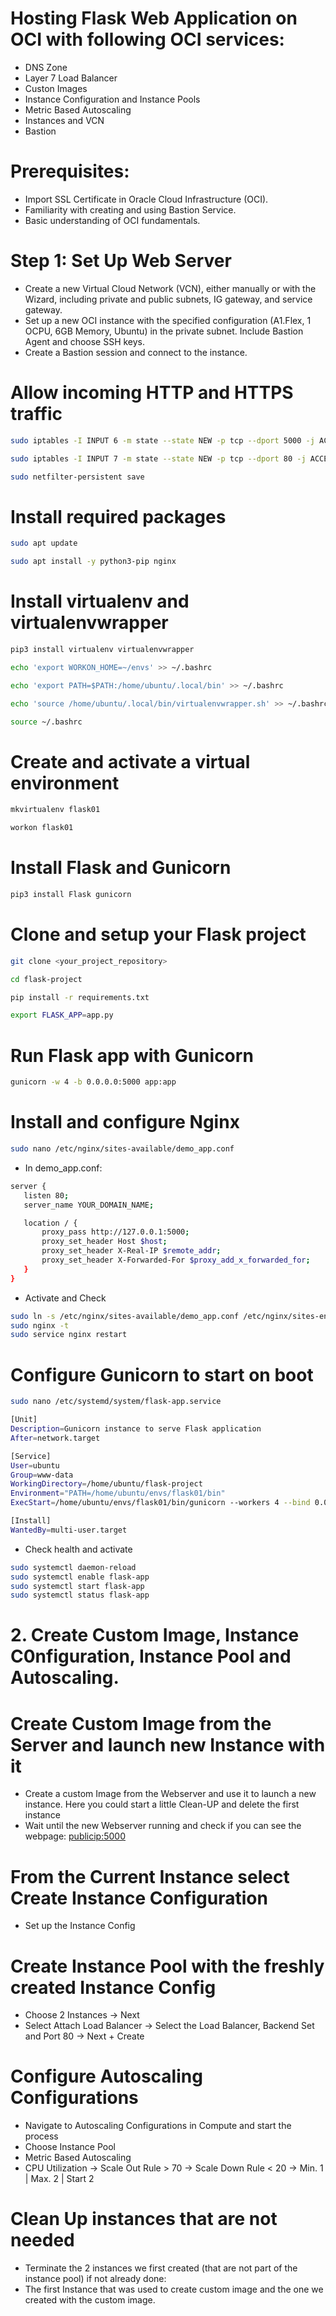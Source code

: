 # Hosting Flask Web Application on OCI with following OCI services:
- DNS Zone
- Layer 7 Load Balancer
- Custon Images
- Instance Configuration and Instance Pools
- Metric Based Autoscaling
- Instances and VCN
- Bastion

# Prerequisites:

- Import SSL Certificate in Oracle Cloud Infrastructure (OCI).
- Familiarity with creating and using Bastion Service.
- Basic understanding of OCI fundamentals.

# Step 1: Set Up Web Server
- Create a new Virtual Cloud Network (VCN), either manually or with the Wizard, including private and public subnets, IG gateway, and service gateway.
- Set up a new OCI instance with the specified configuration (A1.Flex, 1 OCPU, 6GB Memory, Ubuntu) in the private subnet. Include Bastion Agent and choose SSH keys.
- Create a Bastion session and connect to the instance.


# Allow incoming HTTP and HTTPS traffic
```bash
sudo iptables -I INPUT 6 -m state --state NEW -p tcp --dport 5000 -j ACCEPT
```
```bash
sudo iptables -I INPUT 7 -m state --state NEW -p tcp --dport 80 -j ACCEPT
```
```bash
sudo netfilter-persistent save
```

# Install required packages
```bash
sudo apt update
```
```bash
sudo apt install -y python3-pip nginx
```

# Install virtualenv and virtualenvwrapper
```bash
pip3 install virtualenv virtualenvwrapper
```
```bash
echo 'export WORKON_HOME=~/envs' >> ~/.bashrc
```
```bash
echo 'export PATH=$PATH:/home/ubuntu/.local/bin' >> ~/.bashrc
```
```bash
echo 'source /home/ubuntu/.local/bin/virtualenvwrapper.sh' >> ~/.bashrc
```
```bash
source ~/.bashrc
```
# Create and activate a virtual environment

```bash
mkvirtualenv flask01
```
```bash
workon flask01
```
# Install Flask and Gunicorn
```bash
pip3 install Flask gunicorn
```
# Clone and setup your Flask project
```bash
git clone <your_project_repository>
```
```bash
cd flask-project
```
```bash
pip install -r requirements.txt
```
```bash
export FLASK_APP=app.py
```
# Run Flask app with Gunicorn
```bash
gunicorn -w 4 -b 0.0.0.0:5000 app:app
```
# Install and configure Nginx
```bash
sudo nano /etc/nginx/sites-available/demo_app.conf
```
- In demo_app.conf:
```bash
server {
   listen 80;
   server_name YOUR_DOMAIN_NAME;

   location / {
       proxy_pass http://127.0.0.1:5000;
       proxy_set_header Host $host;
       proxy_set_header X-Real-IP $remote_addr;
       proxy_set_header X-Forwarded-For $proxy_add_x_forwarded_for;
   }
}
```

- Activate and Check
```bash
sudo ln -s /etc/nginx/sites-available/demo_app.conf /etc/nginx/sites-enabled
sudo nginx -t
sudo service nginx restart
```
# Configure Gunicorn to start on boot
```bash
sudo nano /etc/systemd/system/flask-app.service
```
```bash
[Unit]
Description=Gunicorn instance to serve Flask application
After=network.target

[Service]
User=ubuntu
Group=www-data
WorkingDirectory=/home/ubuntu/flask-project
Environment="PATH=/home/ubuntu/envs/flask01/bin"
ExecStart=/home/ubuntu/envs/flask01/bin/gunicorn --workers 4 --bind 0.0.0.0:5000 app:app

[Install]
WantedBy=multi-user.target
```
- Check health and activate
```bash
sudo systemctl daemon-reload
sudo systemctl enable flask-app
sudo systemctl start flask-app
sudo systemctl status flask-app
```


# 2. Create Custom Image, Instance C0nfiguration, Instance Pool and Autoscaling.

# Create Custom Image from the Server and launch new Instance with it
- Create a custom Image from the Webserver and use it to launch a new instance.
Here you could start a little Clean-UP and delete the first instance
- Wait until the new Webserver running and check if you can see the webpage: <publicip:5000>

# From the Current Instance select Create Instance Configuration
- Set up the Instance Config

# Create Instance Pool with the freshly created Instance Config
- Choose 2 Instances -> Next
- Select Attach Load Balancer -> Select the Load Balancer, Backend Set and Port 80 -> Next + Create

# Configure Autoscaling Configurations
- Navigate to Autoscaling Configurations in Compute and start the process
- Choose Instance Pool
- Metric Based Autoscaling
- CPU Utilization -> Scale Out Rule > 70 -> Scale Down Rule < 20 -> Min. 1 | Max. 2 | Start 2

# Clean Up instances that are not needed
- Terminate the 2 instances we first created (that are not part of the instance pool) if not already done:
- The first Instance that was used to create custom image and the one we created with the custom image.

